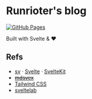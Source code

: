 # Runrioter's blog

[![GitHub Pages](https://github.com/Runrioter/blog/actions/workflows/gh-deploy.yml/badge.svg)](https://github.com/Runrioter/blog/actions/workflows/gh-deploy.yml)

Built with Svelte & ❤️

## Refs

- [sv](https://github.com/sveltejs/cli) · [Svelte](https://svelte.dev/docs/svelte/overview) · [SvelteKit](https://svelte.dev/docs/kit/introduction)
- ~~[mdsvex](https://mdsvex.pngwn.io/docs)~~
- [Tailwind CSS](https://tailwindcss.com/docs/installation/framework-guides/sveltekit)
- [sveltelab](https://www.sveltelab.dev/)
